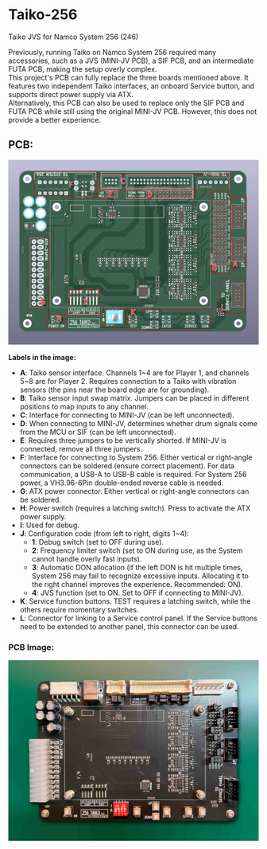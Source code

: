# Taiko-256  
Taiko JVS for Namco System 256 (246)  

Previously, running Taiko on Namco System 256 required many accessories, such as a JVS (MINI-JV PCB), a SIF PCB, and an intermediate FUTA PCB, making the setup overly complex.  
This project's PCB can fully replace the three boards mentioned above. It features two independent Taiko interfaces, an onboard Service button, and supports direct power supply via ATX.  
Alternatively, this PCB can also be used to replace only the SIF PCB and FUTA PCB while still using the original MINI-JV PCB. However, this does not provide a better experience.  

## PCB:  

![PCB](img/pcb1.png)  

**Labels in the image:**  
- **A**: Taiko sensor interface. Channels 1~4 are for Player 1, and channels 5~8 are for Player 2. Requires connection to a Taiko with vibration sensors (the pins near the board edge are for grounding).  
- **B**: Taiko sensor input swap matrix. Jumpers can be placed in different positions to map inputs to any channel.  
- **C**: Interface for connecting to MINI-JV (can be left unconnected).  
- **D**: When connecting to MINI-JV, determines whether drum signals come from the MCU or SIF (can be left unconnected).  
- **E**: Requires three jumpers to be vertically shorted. If MINI-JV is connected, remove all three jumpers.  
- **F**: Interface for connecting to System 256. Either vertical or right-angle connectors can be soldered (ensure correct placement). For data communication, a USB-A to USB-B cable is required. For System 256 power, a VH3.96-6Pin double-ended reverse cable is needed.  
- **G**: ATX power connector. Either vertical or right-angle connectors can be soldered.  
- **H**: Power switch (requires a latching switch). Press to activate the ATX power supply.  
- **I**: Used for debug.  
- **J**: Configuration code (from left to right, digits 1~4):  
  - **1**: Debug switch (set to OFF during use).  
  - **2**: Frequency limiter switch (set to ON during use, as the System cannot handle overly fast inputs).  
  - **3**: Automatic DON allocation (if the left DON is hit multiple times, System 256 may fail to recognize excessive inputs. Allocating it to the right channel improves the experience. Recommended: ON).  
  - **4**: JVS function (set to ON. Set to OFF if connecting to MINI-JV).  
- **K**: Service function buttons. TEST requires a latching switch, while the others require momentary switches.  
- **L**: Connector for linking to a Service control panel. If the Service buttons need to be extended to another panel, this connector can be used.  

### PCB Image:  
![PCB-Photo](img/pcb2.JPG)  